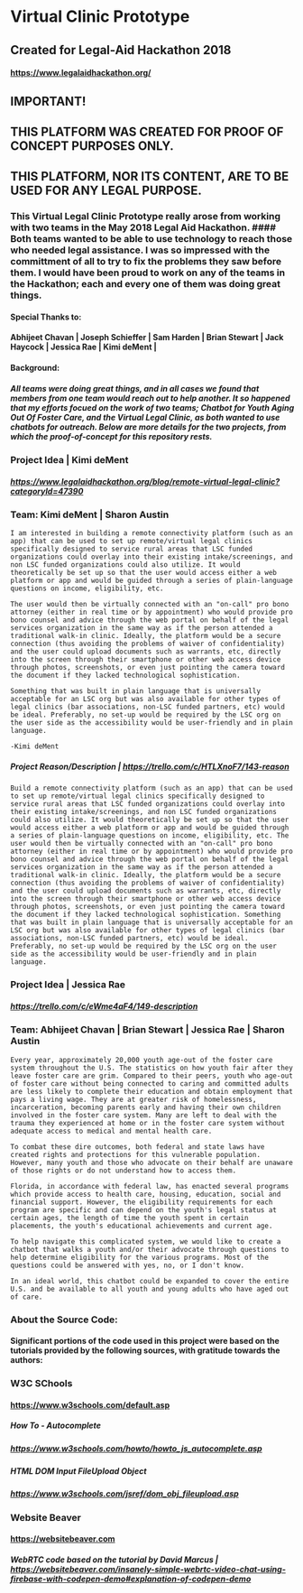 # Virtual Clinic Prototype
## Created for Legal-Aid Hackathon 2018
#### https://www.legalaidhackathon.org/

## IMPORTANT! 
## THIS PLATFORM WAS CREATED FOR PROOF OF CONCEPT PURPOSES ONLY.   
## THIS PLATFORM, NOR ITS CONTENT, ARE TO BE USED FOR ANY LEGAL PURPOSE.



### This Virtual Legal Clinic Prototype really arose from working with two teams in the May 2018 Legal Aid Hackathon.   #### Both teams wanted to be able to use technology to reach those who needed legal assistance.  I was so impressed with the committment of all to try to fix the problems they saw before them.  I would have been proud to work on any of the teams in the Hackathon; each and every one of them was doing great things.

#### Special Thanks to: 
#### Abhijeet Chavan | Joseph Schieffer | Sam Harden | Brian Stewart | Jack Haycock | Jessica Rae | Kimi deMent | 

#### Background:
##### All teams were doing great things, and in all cases we found that members from one team would reach out to help another.  It so happened that my efforts focued on the work of two teams; Chatbot for Youth Aging Out Of Foster Care, and the Virtual Legal Clinic, as both wanted to use chatbots for outreach.  Below are more details for the two projects, from which the proof-of-concept for this repository rests.

### Project Idea | Kimi deMent
##### https://www.legalaidhackathon.org/blog/remote-virtual-legal-clinic?categoryId=47390
### Team: Kimi deMent | Sharon Austin


```I am interested in building a remote connectivity platform (such as an app) that can be used to set up remote/virtual legal clinics specifically designed to service rural areas that LSC funded organizations could overlay into their existing intake/screenings, and non LSC funded organizations could also utilize. It would theoretically be set up so that the user would access either a web platform or app and would be guided through a series of plain-language questions on income, eligibility, etc.```

```The user would then be virtually connected with an "on-call" pro bono attorney (either in real time or by appointment) who would provide pro bono counsel and advice through the web portal on behalf of the legal services organization in the same way as if the person attended a traditional walk-in clinic. Ideally, the platform would be a secure connection (thus avoiding the problems of waiver of confidentiality) and the user could upload documents such as warrants, etc, directly into the screen through their smartphone or other web access device through photos, screenshots, or even just pointing the camera toward the document if they lacked technological sophistication.```

```Something that was built in plain language that is universally acceptable for an LSC org but was also available for other types of legal clinics (bar associations, non-LSC funded partners, etc) would be ideal. Preferably, no set-up would be required by the LSC org on the user side as the accessibility would be user-friendly and in plain language.```

```-Kimi deMent```


##### Project Reason/Description | https://trello.com/c/HTLXnoF7/143-reason

```Build a remote connectivity platform (such as an app) that can be used to set up remote/virtual legal clinics specifically designed to service rural areas that LSC funded organizations could overlay into their existing intake/screenings, and non LSC funded organizations could also utilize. It would theoretically be set up so that the user would access either a web platform or app and would be guided through a series of plain-language questions on income, eligibility, etc. The user would then be virtually connected with an "on-call" pro bono attorney (either in real time or by appointment) who would provide pro bono counsel and advice through the web portal on behalf of the legal services organization in the same way as if the person attended a traditional walk-in clinic. Ideally, the platform would be a secure connection (thus avoiding the problems of waiver of confidentiality) and the user could upload documents such as warrants, etc, directly into the screen through their smartphone or other web access device through photos, screenshots, or even just pointing the camera toward the document if they lacked technological sophistication. Something that was built in plain language that is universally acceptable for an LSC org but was also available for other types of legal clinics (bar associations, non-LSC funded partners, etc) would be ideal. Preferably, no set-up would be required by the LSC org on the user side as the accessibility would be user-friendly and in plain language.```

### Project Idea | Jessica Rae
##### https://trello.com/c/eWme4aF4/149-description
### Team: Abhijeet Chavan | Brian Stewart | Jessica Rae | Sharon Austin

```Every year, approximately 20,000 youth age-out of the foster care system throughout the U.S. The statistics on how youth fair after they leave foster care are grim. Compared to their peers, youth who age-out of foster care without being connected to caring and committed adults are less likely to complete their education and obtain employment that pays a living wage. They are at greater risk of homelessness, incarceration, becoming parents early and having their own children involved in the foster care system. Many are left to deal with the trauma they experienced at home or in the foster care system without adequate access to medical and mental health care.```

```To combat these dire outcomes, both federal and state laws have created rights and protections for this vulnerable population. However, many youth and those who advocate on their behalf are unaware of those rights or do not understand how to access them.```

```Florida, in accordance with federal law, has enacted several programs which provide access to health care, housing, education, social and financial support. However, the eligibility requirements for each program are specific and can depend on the youth's legal status at certain ages, the length of time the youth spent in certain placements, the youth's educational achievements and current age.```

```To help navigate this complicated system, we would like to create a chatbot that walks a youth and/or their advocate through questions to help determine eligibility for the various programs. Most of the questions could be answered with yes, no, or I don't know.```

```In an ideal world, this chatbot could be expanded to cover the entire U.S. and be available to all youth and young adults who have aged out of care.```



### About the Source Code:
#### Significant portions of the code used in this project were based on the tutorials provided by the following sources, with gratitude towards the authors:

### W3C SChools
#### https://www.w3schools.com/default.asp

##### How To - Autocomplete
##### https://www.w3schools.com/howto/howto_js_autocomplete.asp

##### HTML DOM Input FileUpload Object
##### https://www.w3schools.com/jsref/dom_obj_fileupload.asp

### Website Beaver
#### https://websitebeaver.com

##### WebRTC code based on the tutorial by David Marcus | https://websitebeaver.com/insanely-simple-webrtc-video-chat-using-firebase-with-codepen-demo#explanation-of-codepen-demo

